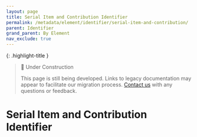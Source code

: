 ```yaml
---
layout: page
title: Serial Item and Contribution Identifier
permalink: /metadata/element/identifier/serial-item-and-contribution/
parent: Identifier
grand_parent: By Element
nav_exclude: true
---
```


{: .highlight-title }
> 🚧 Under Construction
>
> This page is still being developed. Links to legacy documentation may appear to facilitate our migration process. [Contact us](/metadata-documentation/contact/) with any questions or feedback.

# Serial Item and Contribution Identifier